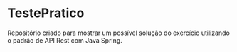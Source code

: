 # TestePratico
Repositório criado para mostrar um possível solução do exercício utilizando o padrão de API Rest com Java Spring.
